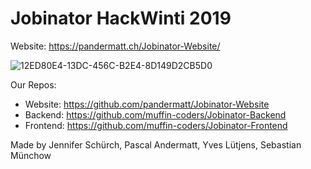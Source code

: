 # Jobinator HackWinti 2019

Website: <https://pandermatt.ch/Jobinator-Website/>

![12ED80E4-13DC-456C-B2E4-8D149D2CB5D0](https://user-images.githubusercontent.com/20790833/55710037-fbe74300-59e9-11e9-955a-9090f1b397e1.jpeg)

Our Repos: 
- Website: <https://github.com/pandermatt/Jobinator-Website>
- Backend: <https://github.com/muffin-coders/Jobinator-Backend>
- Frontend: <https://github.com/muffin-coders/Jobinator-Frontend>

Made by Jennifer Schürch, Pascal Andermatt, Yves Lütjens, Sebastian Münchow
